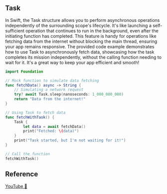 ## Task

In Swift, the Task structure allows you to perform asynchronous operations independently of the surrounding scope's lifecycle. It's like launching a self-sufficient operation that continues to run in the background, even after the initiating function has completed. This feature is handy for operations like fetching data from the internet without blocking the main thread, ensuring your app remains responsive. The provided code example demonstrates how to use Task to asynchronously fetch data, showcasing how the task completes its mission independently, without the calling function needing to wait for it. It's a great way to keep your app efficient and smooth!

```swift
import Foundation

// Mock function to simulate data fetching
func fetchData() async -> String {
    // Simulating a network request
    try? await Task.sleep(nanoseconds: 1_000_000_000)
    return "Data from the internet!"
}

// Using Task to fetch data
func fetchWithTask() {
    Task {
        let data = await fetchData()
        print("Fetched: \(data)")
    }
    print("Task started, but I'm not waiting for it!")
}

// Call the function
fetchWithTask()
```

## Reference

[YouTube 👀](https://youtube.com/shorts/QQ15D7WmV84?feature=share)